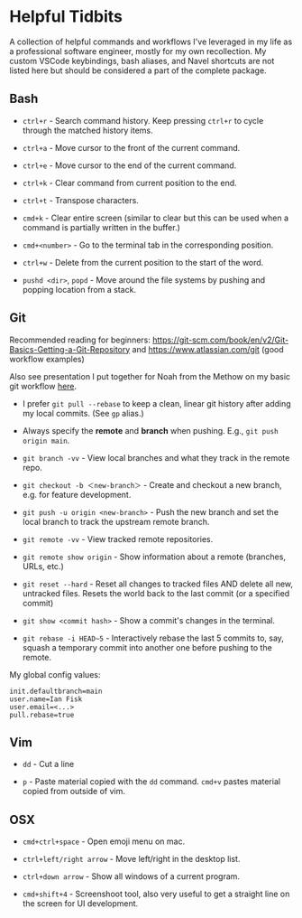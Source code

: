 # Helpful Tidbits

A collection of helpful commands and workflows I've leveraged in my life as a professional software engineer, mostly for my own recollection. My custom VSCode keybindings, bash aliases, and Navel shortcuts are not listed here but should be considered a part of the complete package.

## Bash

- `ctrl+r` - Search command history. Keep pressing `ctrl+r` to cycle through the matched history items.

- `ctrl+a` - Move cursor to the front of the current command.

- `ctrl+e` - Move cursor to the end of the current command.

- `ctrl+k` - Clear command from current position to the end.

- `ctrl+t` - Transpose characters.

- `cmd+k` - Clear entire screen (similar to clear but this can be used when a command is partially written in the buffer.)

- `cmd+<number>` - Go to the terminal tab in the corresponding position.

- `ctrl+w` - Delete from the current position to the start of the word.

- `pushd <dir>`, `popd` - Move around the file systems by pushing and popping location from a stack.

## Git

Recommended reading for beginners: https://git-scm.com/book/en/v2/Git-Basics-Getting-a-Git-Repository and https://www.atlassian.com/git (good workflow examples)

Also see presentation I put together for Noah from the Methow on my basic git workflow [here](https://docs.google.com/presentation/d/1ysDcqWkBORyktLzNlvPg5xz-y1O9Kpibbv-lKYXCVHw/edit#slide=id.gc6f73a04f_0_0).

- I prefer `git pull --rebase` to keep a clean, linear git history after adding my local commits. (See `gp` alias.)

- Always specify the **remote** and **branch** when pushing. E.g., `git push origin main`.

- `git branch -vv` - View local branches and what they track in the remote repo.

- `git checkout -b ＜new-branch＞` - Create and checkout a new branch, e.g. for feature development.

- `git push -u origin <new-branch>` - Push the new branch and set the local branch to track the upstream remote branch.

- `git remote -vv` - View tracked remote repositories.

- `git remote show origin` - Show information about a remote (branches, URLs, etc.)

- `git reset --hard` - Reset all changes to tracked files AND delete all new, untracked files. Resets the world back to the last commit (or a specified commit)

- `git show <commit hash>` - Show a commit's changes in the terminal.

- `git rebase -i HEAD~5` - Interactively rebase the last 5 commits to, say, squash a temporary commit into another one before pushing to the remote.

My global config values:

```
init.defaultbranch=main
user.name=Ian Fisk
user.email=<...>
pull.rebase=true
```

## Vim

- `dd` - Cut a line

- `p` - Paste material copied with the `dd` command. `cmd+v` pastes material copied from outside of vim.

## OSX

- `cmd+ctrl+space` - Open emoji menu on mac.

- `ctrl+left/right arrow` - Move left/right in the desktop list.

- `ctrl+down arrow` - Show all windows of a current program.

- `cmd+shift+4` - Screenshoot tool, also very useful to get a straight line on the screen for UI development.
